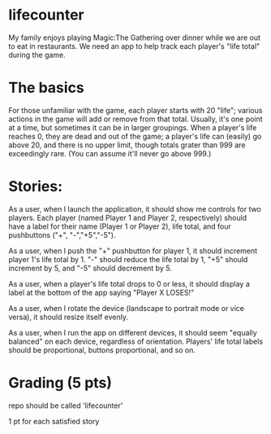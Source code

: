 # lifecounter
My family enjoys playing Magic:The Gathering over dinner while we are out to eat in restaurants. We need an app to help track each player's "life total" during the game.

# The basics
For those unfamiliar with the game, each player starts with 20 "life"; various actions in the game will add or remove from that total. Usually, it's one point at a time, but sometimes it can be in larger groupings. When a player's life reaches 0, they are dead and out of the game; a player's life can (easily) go above 20, and there is no upper limit, though totals grater than 999 are exceedingly rare. (You can assume it'll never go above 999.)

# Stories:
As a user, when I launch the application, it should show me controls for two players. Each player (named Player 1 and Player 2, respectively) should have a label for their name (Player 1 or Player 2), life total, and four pushbuttons ("+", "-","+5","-5").

As a user, when I push the "+" pushbutton for player 1, it should increment player 1's life total by 1. "-" should reduce the life total by 1, "+5" should increment by 5, and "-5" should decrement by 5.

As a user, when a player's life total drops to 0 or less, it should display a label at the bottom of the app saying "Player X LOSES!"

As a user, when I rotate the device (landscape to portrait mode or vice versa), it should resize itself evenly.

As a user, when I run the app on different devices, it should seem "equally balanced" on each device, regardless of orientation. Players' life total labels should be proportional, buttons proportional, and so on.

# Grading (5 pts)
repo should be called 'lifecounter'

1 pt for each satisfied story



